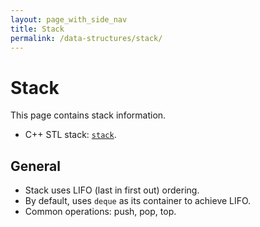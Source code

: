 ```yaml
---
layout: page_with_side_nav
title: Stack
permalink: /data-structures/stack/
---
```


# Stack
This page contains stack information. 
- C++ STL stack: [`stack`](https://www.cplusplus.com/reference/stack/).

## General
- Stack uses LIFO (last in first out) ordering.
- By default, uses `deque` as its container to achieve LIFO.
- Common operations: push, pop, top.
